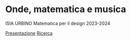 # Onde, matematica e musica
ISIA URBINO
 Matematica per il design 
2023-2024


 [Presentazione](https://veronicaridolfi.github.io/Onde//presentazione/presentazione.html)
[Ricerca](https://veronicaridolfi.github.io/Onde/ricerca/ricerca.html)  
